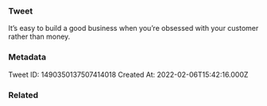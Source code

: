 ### Tweet
It’s easy to build a good business when you’re obsessed with your customer rather than money.

### Metadata
Tweet ID: 1490350137507414018
Created At: 2022-02-06T15:42:16.000Z

### Related

